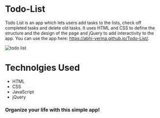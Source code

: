 # Todo-List

Todo List is an app which lets users add tasks to the lists, check off completed tasks and delete old tasks. It uses HTML and CSS to define the structure and the design of the page and jQuery to add interactivity to the app. You can use the app here: https://abhi-verma.github.io/Todo-List/.

![todo list](https://user-images.githubusercontent.com/22184019/34318732-1cd316f6-e7f5-11e7-8c98-d861c39aa43d.gif)

# Technolgies Used
- HTML
- CSS
- JavaScript
- jQuery

### Organize your life with this simple app!
